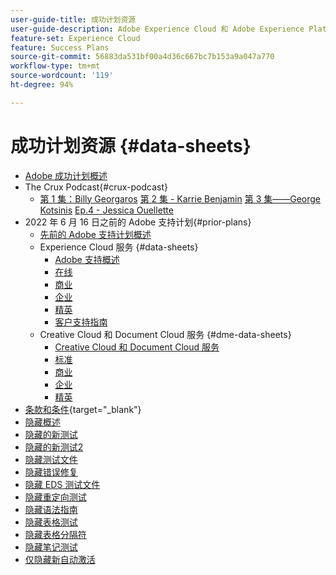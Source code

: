 ```yaml
---
user-guide-title: 成功计划资源
user-guide-description: Adobe Experience Cloud 和 Adobe Experience Platform 的成功计划和支持资源。
feature-set: Experience Cloud
feature: Success Plans
source-git-commit: 56883da531bf00a4d36c667bc7b153a9a047a770
workflow-type: tm+mt
source-wordcount: '119'
ht-degree: 94%

---
```



# 成功计划资源 {#data-sheets}

+ [Adobe 成功计划概述](overview.md)
+ The Crux Podcast{#crux-podcast}
   + [第 1 集：Billy Georgaros](episode1.md)
     [第 2 集 - Karrie Benjamin](episode2.md)
     [第 3 集——George Kotsinis](episode3.md)
     [Ep.4 - Jessica Ouellette](episode4.md)
+ 2022 年 6 月 16 日之前的 Adobe 支持计划{#prior-plans}
   + [先前的 Adobe 支持计划概述](overview-prior-plans.md)
   + Experience Cloud 服务 {#data-sheets}
      + [Adobe 支持概述](dx-overview.md)
      + [在线](online.md)
      + [商业](business.md)
      + [企业](enterprise.md)
      + [精英](elite.md)
      + [客户支持指南](support-guide.md)
   + Creative Cloud 和 Document Cloud 服务 {#dme-data-sheets}
      + [Creative Cloud 和 Document Cloud 服务](dme-overview.md)
      + [标准](dme-standard.md)
      + [商业](dme-business.md)
      + [企业](dme-enterprise.md)
      + [精英](dme-elite.md)
+ [条款和条件](https://helpx.adobe.com/cn/support/programs/support-policies-terms-conditions.html){target="_blank"}
+ [隐藏概述](hidden-overview.md)
+ [隐藏的新测试](hidden-new-test.md)
+ [隐藏的新测试2](hidden-new-test-2.md)
+ [隐藏测试文件](hidden-test.md)
+ [隐藏错误修复](hidden/bug-fixes.md)
+ [隐藏 EDS 测试文件](hidden/test-page.md)
+ [隐藏重定向测试](hidden/test-redirection.md)
+ [隐藏语法指南](hidden/syntax-style-guide.md)
+ [隐藏表格测试](hidden/tables.md)
+ [隐藏表格分隔符](hidden/table-breaks.md)
+ [隐藏笔记测试](hidden/note-test.md)
+ [仅隐藏新自动激活](hidden/autoactivate.md)

<!--
+ [Hidden table breaks](hidden/table-breaks.md)


Articles must be added to this TOC file in order to render.

Use this list format to specify links to articles and section headings that expand and collapse in the left rail of the user guide.

An article link CANNOT be used as a section heading.
-->
